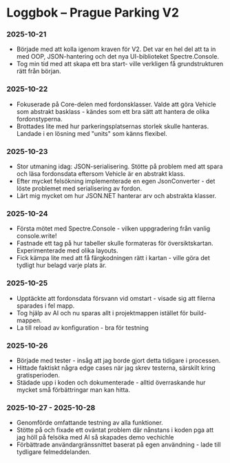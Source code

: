 # Loggbok – Prague Parking V2

### 2025-10-21
- Började med att kolla igenom kraven för V2. Det var en hel del att ta in med OOP, JSON-hantering och det nya UI-biblioteket Spectre.Console.
- Tog min tid med att skapa ett bra start- ville verkligen få grundstrukturen rätt från början.

### 2025-10-22
- Fokuserade på Core-delen med fordonsklasser. Valde att göra Vehicle som abstrakt basklass - kändes som ett bra sätt att hantera de olika fordonstyperna.
- Brottades lite med hur parkeringsplatsernas storlek skulle hanteras. Landade i en lösning med "units" som känns flexibel.

### 2025-10-23
- Stor utmaning idag: JSON-serialisering. Stötte på problem med att spara och läsa fordonsdata eftersom Vehicle är en abstrakt klass.
- Efter mycket felsökning implementerade en egen JsonConverter - det löste problemet med serialisering av fordon.
- Lärt mig mycket om hur JSON.NET hanterar arv och abstrakta klasser.

### 2025-10-24
- Första mötet med Spectre.Console - vilken uppgradering från vanlig console.write!
- Fastnade ett tag på hur tabeller skulle formateras för översiktskartan. Experimenterade med olika layouts.
- Fick kämpa lite med att få färgkodningen rätt i kartan - ville göra det tydligt hur belagd varje plats är.

### 2025-10-25
- Upptäckte att fordonsdata försvann vid omstart - visade sig att filerna sparades i fel mapp.
- Tog hjälp av AI och nu sparas allt i projektmappen istället för build-mappen.
- La till reload av konfiguration - bra för testning

### 2025-10-26
- Började med tester - insåg att jag borde gjort detta tidigare i processen.
- Hittade faktiskt några edge cases när jag skrev testerna, särskilt kring gratisperioden.
- Städade upp i koden och dokumenterade - alltid överraskande hur mycket små förbättringar man kan hitta.

### 2025-10-27 - 2025-10-28
- Genomförde omfattande testning av alla funktioner.
- Stötte på och fixade ett oväntat problem där nånstans i koden pga att jag höll på felsöka med AI så skapades demo vechichle
- Förbättrade användargränssnittet baserat på egen användning - lade till tydligare felmeddelanden.


